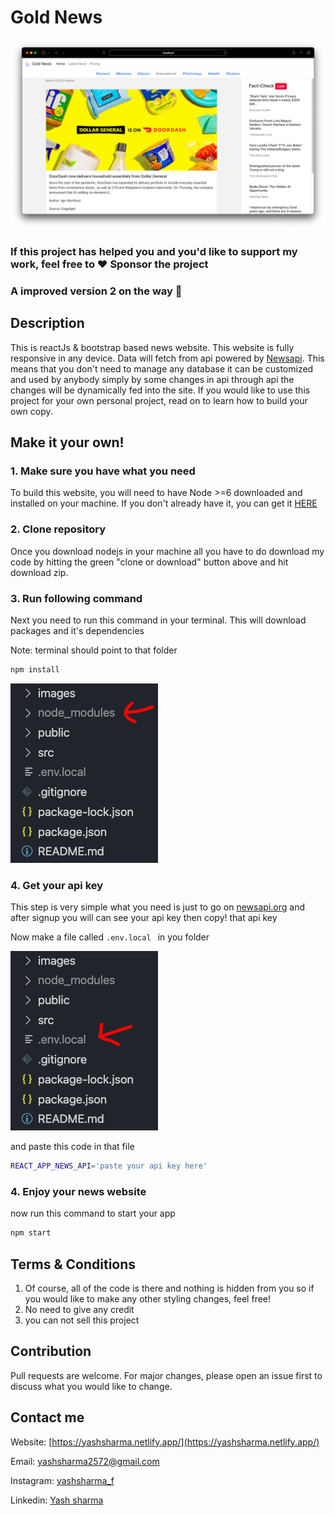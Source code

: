 # Gold News 
![](images/Home.png)
### If this project has helped you and you'd like to support my work, feel free to ♥️ Sponsor the project
### A improved version 2 on the way 🎉

## Description

This is reactJs & bootstrap based news website. This website is fully responsive in any device. Data will fetch from api powered by [Newsapi](https://newsapi.org/). This means that you don't need to manage any database it can be customized and used by anybody simply by some changes in api through api the changes will be dynamically fed into the site. If you would like to use this project for your own personal project, read on to learn how to build your own copy.

## Make it your own!
### 1. Make sure you have what you need
To build this website, you will need to have Node >=6 downloaded and installed on your machine. If you don't already have it, you can get it [HERE](https://nodejs.org/en/download/)

### 2. Clone repository
Once you download nodejs in your machine all you have to do download my code by hitting the green "clone or download" button above and hit download zip.

### 3. Run following command
Next you need to run this command in your terminal. This will download packages and it's dependencies

Note: terminal should point to that folder
```bash
npm install
```

![](images/node_module_image.png)
### 4. Get your api key
This step is very simple what you need is just to go on [newsapi.org](https://newsapi.org/) and after signup you will can see your api key then copy! that api key

Now make a file called  ```.env.local ```  in you folder 


![](images/env%20image.png)

and paste this code in that file 
```bash
REACT_APP_NEWS_API='paste your api key here'
```


### 4. Enjoy your news website
now run this command to start your app
```bash
npm start
```

## Terms & Conditions
1. Of course, all of the code is there and nothing is hidden from you so if you would like to make any other styling changes, feel free!
2. No need to give any credit
4. you can not sell this project

## Contribution
Pull requests are welcome. For major changes, please open an issue first to discuss what you would like to change.

## Contact me
Website: [https://yashsharma.netlify.app/](https://yashsharma.netlify.app/)

Email: yashsharma2572@gmail.com

Instagram: [yashsharma_f](https://www.instagram.com/yashsharma_f/)

Linkedin: [Yash sharma](https://www.linkedin.com/in/yash-sharma-4276b61b5/)
